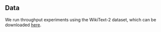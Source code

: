 ## Data

We run throughput experiments using the WikiText-2 dataset, which can be
downloaded [here](https://blog.einstein.ai/the-wikitext-long-term-dependency-language-modeling-dataset/).

